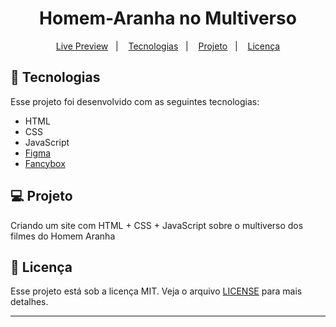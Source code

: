 <h1 align="center">
  Homem-Aranha no Multiverso
</h1>

<p align="center">
  <a href="https://spiderverso.netlify.app/">Live Preview</a>&nbsp;&nbsp;&nbsp;|&nbsp;&nbsp;&nbsp;
  <a href="#-tecnologias">Tecnologias</a>&nbsp;&nbsp;&nbsp;|&nbsp;&nbsp;&nbsp;
  <a href="#-projeto">Projeto</a>&nbsp;&nbsp;&nbsp;|&nbsp;&nbsp;&nbsp;
  <a href="#memo-licença">Licença</a>
</p>

## 🚀 Tecnologias

Esse projeto foi desenvolvido com as seguintes tecnologias:

- HTML
- CSS
- JavaScript
- [Figma](https://www.figma.com/file/GjvdE0uob68X6pEHqw2pY8/Multiverse-Spider-Man?node-id=1%3A17)
- [Fancybox](https://fancyapps.com/fancybox/)

## 💻 Projeto

Criando um site com HTML + CSS + JavaScript sobre o multiverso dos filmes do Homem Aranha


## :memo: Licença

Esse projeto está sob a licença MIT. Veja o arquivo [LICENSE](LICENSE) para mais detalhes.

---
